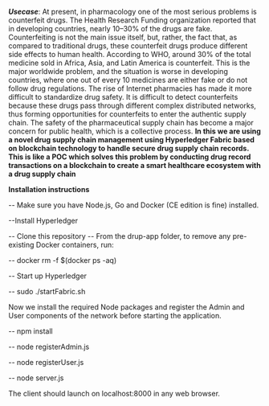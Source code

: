 ***Usecase***: 
      At present, in pharmacology one of the most serious problems is counterfeit drugs.
      The Health Research Funding organization reported that in developing countries, nearly 10–30% of
      the drugs are fake. Counterfeiting is not the main issue itself, but, rather, the fact that, as compared to
      traditional drugs, these counterfeit drugs produce different side effects to human health. According to
      WHO, around 30% of the total medicine sold in Africa, Asia, and Latin America is counterfeit. This is
      the major worldwide problem, and the situation is worse in developing countries, where one out of
      every 10 medicines are either fake or do not follow drug regulations. The rise of Internet pharmacies
      has made it more difficult to standardize drug safety. It is difficult to detect counterfeits because
      these drugs pass through different complex distributed networks, thus forming opportunities for
      counterfeits to enter the authentic supply chain. The safety of the pharmaceutical supply chain has
      become a major concern for public health, which is a collective process. **In this we are using
      a novel drug supply chain management using Hyperledger Fabric based on blockchain technology to
      handle secure drug supply chain records. This is like a POC which solves this problem by conducting
      drug record transactions on a blockchain to create a smart healthcare ecosystem with a drug supply
      chain**
      
**Installation instructions**

-- Make sure you have Node.js, Go and Docker (CE edition is fine) installed.

--Install Hyperledger

-- Clone this repository
-- From the drup-app folder, to remove any pre-existing Docker containers, run:

-- docker rm -f $(docker ps -aq)

-- Start up Hyperledger

-- sudo ./startFabric.sh

Now we install the required Node packages and register the Admin and User components of the network before starting the application.

-- npm install

-- node registerAdmin.js

-- node registerUser.js

-- node server.js

The client should launch on localhost:8000 in any web browser.
